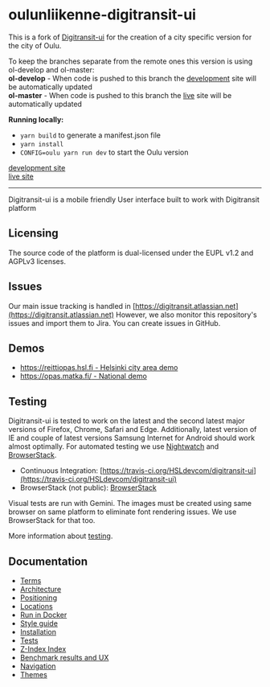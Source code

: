 # oulunliikenne-digitransit-ui

This is a fork of [Digitransit-ui](https://github.com/HSLdevcom/digitransit-ui) for the creation of a city specific version for the city of Oulu.

To keep the branches separate from the remote ones this version is using ol-develop and ol-master:  
**ol-develop** - When code is pushed to this branch the [development](https://next-dev.oulunliikenne.fi/) site will be automatically updated  
**ol-master** - When code is pushed to this branch the [live](https://www.oulunliikenne.fi/) site will be automatically updated

**Running locally:**
- `yarn build` to generate a manifest.json file 
- `yarn install`
- `CONFIG=oulu yarn run dev` to start the Oulu version

[development site](https://next-dev.oulunliikenne.fi/)  
[live site](https://www.oulunliikenne.fi/)

---

Digitransit-ui is a mobile friendly User interface built to work with Digitransit platform

## Licensing
The source code of the platform is dual-licensed under the EUPL v1.2 and AGPLv3 licenses.

## Issues
Our main issue tracking is handled in [https://digitransit.atlassian.net](https://digitransit.atlassian.net)
However, we also monitor this repository's issues and import them to Jira. You can create issues in GitHub.

## Demos
* [https://reittiopas.hsl.fi - Helsinki city area demo](https://reittiopas.hsl.fi/)
* [https://opas.matka.fi/ - National demo](https://opas.matka.fi/)

## Testing

Digitransit-ui is tested to work on the latest and the second latest major versions of Firefox, Chrome, Safari and Edge. Additionally, latest version of IE and couple of latest versions Samsung Internet for Android should work almost optimally. For automated testing we use [Nightwatch](http://nightwatchjs.org/) and [BrowserStack](http://browserstack.com/).
- Continuous Integration: [https://travis-ci.org/HSLdevcom/digitransit-ui](https://travis-ci.org/HSLdevcom/digitransit-ui)
- BrowserStack (not public): [BrowserStack](http://www.browserstack.com/)

Visual tests are run with Gemini. The images must be created using same browser on same platform to eliminate font rendering issues. We use BrowserStack for that too.

More information about [testing](docs/Tests.md).

## Documentation
* [Terms](docs/Terms.md)
* [Architecture](docs/Architecture.md)
* [Positioning](docs/Position.md)
* [Locations](docs/Location.md)
* [Run in Docker](docs/Docker.md)
* [Style guide](http://beta.digitransit.fi/styleguide)
* [Installation](docs/Installation.md)
* [Tests](docs/Tests.md)
* [Z-Index Index](docs/ZIndex.md)
* [Benchmark results and UX](docs/JSBenchmark.md)
* [Navigation](docs/Navigation.md)
* [Themes](docs/Themes.md)
